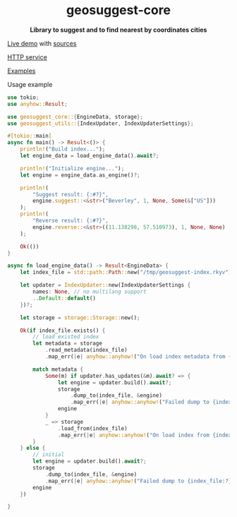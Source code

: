 <div align="center">
  <p><h1>geosuggest-core</h1></p>
  <p><strong>Library to suggest and to find nearest by coordinates cities</strong></p>
  <p></p>
</div>

[Live demo](https://geosuggest.etatarkin.ru/) with [sources](https://github.com/estin/geosuggest/tree/master/geosuggest-demo)

[HTTP service](https://github.com/estin/geosuggest)

[Examples](https://github.com/estin/geosuggest/tree/master/examples/src)

Usage example
```rust
use tokio;
use anyhow::Result;

use geosuggest_core::{EngineData, storage};
use geosuggest_utils::{IndexUpdater, IndexUpdaterSettings};

#[tokio::main]
async fn main() -> Result<()> {
    println!("Build index...");
    let engine_data = load_engine_data().await?;

    println!("Initialize engine...");
    let engine = engine_data.as_engine()?;

    println!(
        "Suggest result: {:#?}",
        engine.suggest::<&str>("Beverley", 1, None, Some(&["US"]))
    );
    println!(
        "Reverse result: {:#?}",
        engine.reverse::<&str>((11.138298, 57.510973), 1, None, None)
    );

    Ok(())
}

async fn load_engine_data() -> Result<EngineData> {
    let index_file = std::path::Path::new("/tmp/geosuggest-index.rkyv");

    let updater = IndexUpdater::new(IndexUpdaterSettings {
        names: None, // no multilang support
        ..Default::default()
    })?;

    let storage = storage::Storage::new();

    Ok(if index_file.exists() {
        // load existed index
        let metadata = storage
            .read_metadata(index_file)
            .map_err(|e| anyhow::anyhow!("On load index metadata from {index_file:?}: {e}"))?;

        match metadata {
            Some(m) if updater.has_updates(&m).await? => {
                let engine = updater.build().await?;
                storage
                    .dump_to(index_file, &engine)
                    .map_err(|e| anyhow::anyhow!("Failed dump to {index_file:?}: {e}"))?;
                engine
            }
            _ => storage
                .load_from(index_file)
                .map_err(|e| anyhow::anyhow!("On load index from {index_file:?}: {e}"))?,
        }
    } else {
        // initial
        let engine = updater.build().await?;
        storage
            .dump_to(index_file, &engine)
            .map_err(|e| anyhow::anyhow!("Failed dump to {index_file:?}: {e}"))?;
        engine
    })

}
```
